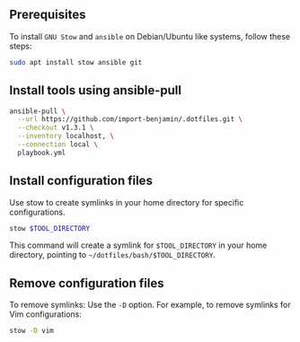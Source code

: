 ## Prerequisites

To install `GNU Stow` and `ansible` on Debian/Ubuntu like systems, follow these steps:

```bash
sudo apt install stow ansible git
```

## Install tools using ansible-pull

<!-- x-release-please-start-version -->
```bash
ansible-pull \
  --url https://github.com/import-benjamin/.dotfiles.git \
  --checkout v1.3.1 \
  --inventory localhost, \
  --connection local \
  playbook.yml
```
<!-- x-release-please-end -->


## Install configuration files

Use stow to create symlinks in your home directory for specific configurations.

```bash
stow $TOOL_DIRECTORY
```

This command will create a symlink for `$TOOL_DIRECTORY` in your home directory, pointing to `~/dotfiles/bash/$TOOL_DIRECTORY`.

## Remove configuration files

To remove symlinks: Use the `-D` option. For example, to remove symlinks for Vim configurations:

```bash
stow -D vim
```

